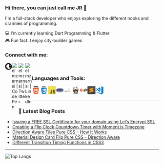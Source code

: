 ### Hi there, you can just call me JR 👋

I'm a full-stack developer who enjoys exploring the different nooks and crannies of programming.

:computer: I’m currently learning Dart Programming & Flutter
<br />
:video_game: Fun fact: I enjoy city-builder games

### Connect with me:

[<img align="left" alt="elmzarnsi" width="22px" src="https://raw.githubusercontent.com/iconic/open-iconic/master/svg/globe.svg" />][website]
[<img align="left" alt="elmzarnsi | CodePen" width="22px" src="https://cdn.jsdelivr.net/npm/simple-icons@v3/icons/codepen.svg" />][codepen]
[<img align="left" alt="elmzarnsi | Twitter" width="22px" src="https://cdn.jsdelivr.net/npm/simple-icons@v3/icons/twitter.svg" />][twitter]
[<img align="left" alt="elmzarnsi | LinkedIn" width="22px" src="https://cdn.jsdelivr.net/npm/simple-icons@v3/icons/linkedin.svg" />][linkedin]

<br />

### Languages and Tools:

<img align="left" alt="HTML5" width="26px" src="https://raw.githubusercontent.com/github/explore/80688e429a7d4ef2fca1e82350fe8e3517d3494d/topics/html/html.png" />
<img align="left" alt="CSS3" width="26px" src="https://raw.githubusercontent.com/github/explore/80688e429a7d4ef2fca1e82350fe8e3517d3494d/topics/css/css.png" />
<img align="left" alt="JavaScript" width="26px" src="https://raw.githubusercontent.com/github/explore/80688e429a7d4ef2fca1e82350fe8e3517d3494d/topics/javascript/javascript.png" />
<img align="left" alt="PHP" width="26px" src="https://raw.githubusercontent.com/github/explore/78df643247d429f6cc873026c0622819ad797942/topics/php/php.png" />
<img align="left" alt="mySQL" width="26px" src="https://raw.githubusercontent.com/github/explore/78df643247d429f6cc873026c0622819ad797942/topics/mysql/mysql.png" />
<img align="left" alt="Composer" width="26px" src="https://raw.githubusercontent.com/github/explore/78df643247d429f6cc873026c0622819ad797942/topics/composer/composer.png" />
<img align="left" alt="Git" width="26px" src="https://raw.githubusercontent.com/github/explore/78df643247d429f6cc873026c0622819ad797942/topics/git/git.png" />
<img align="left" alt="Sublime Text" width="26px" src="https://raw.githubusercontent.com/github/explore/80688e429a7d4ef2fca1e82350fe8e3517d3494d/topics/sublime-text/sublime-text.png" />
<img align="left" alt="Visual Studio Code" width="26px" src="https://raw.githubusercontent.com/github/explore/80688e429a7d4ef2fca1e82350fe8e3517d3494d/topics/visual-studio-code/visual-studio-code.png" />

<br />
<br />

---

### 📕 Latest Blog Posts

<!-- BLOG-POST-LIST:START -->
- [Issuing a FREE SSL Certificate for your domain using Let’s Encrypt SSL](https://elmer.dev/blog/issue-free-ssl-certificate-using-lets-encrypt-ssl/)
- [Creating a Flip Clock Countdown Timer with Moment.js Timezone](https://elmer.dev/blog/flip-clock-countdown-timer-with-moment-js-timezone/)
- [Direction Aware Tiles Pure CSS – How It Works](https://elmer.dev/blog/direction-aware-tiles-pure-css-how-it-works/)
- [Material Design Card Flip Pure CSS – Direction Aware](https://elmer.dev/blog/material-design-card-flip-pure-css-direction-aware/)
- [Different Transition Timing Functions in CSS3](https://elmer.dev/blog/different-transition-timing-functions-in-css3/)
<!-- BLOG-POST-LIST:END -->

---

![Top Langs](https://github-readme-stats.vercel.app/api/top-langs/?username=elmerdotdev&layout=compact)

[website]: https://elmer.dev
[codepen]: https://codepen.io/elmzarnsi/
[twitter]: https://twitter.com/elmzarnsi
[linkedin]: https://linkedin.com/in/elmzarnsi
